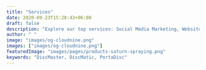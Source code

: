 ```yaml
---
title: "Services"
date: 2020-09-23T15:28:43+06:00
draft: false
description: "Explore our top services: Social Media Marketing, Website Development, Logo Design, Branding, PPC & Google Ads, and Product Photography. Enhance your business with Cloud Nine."
author: " "
image: "images/og-cloudnine.png"
images: ["images/og-cloudnine.png"]
featuredImage: "images/pages/products-saturn-spraying.png"
keywords: "DiscMaster, DiscMatic, PortaDisc"
---
```

